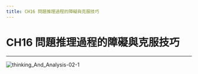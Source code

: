 ```yaml
---
title: CH16 問題推理過程的障礙與克服技巧
---
```


# CH16 問題推理過程的障礙與克服技巧
---

![thinking_And_Analysis-02-1](/docFubon/thinking_And_Analysis/thinking_And_Analysis-2-01.png)
